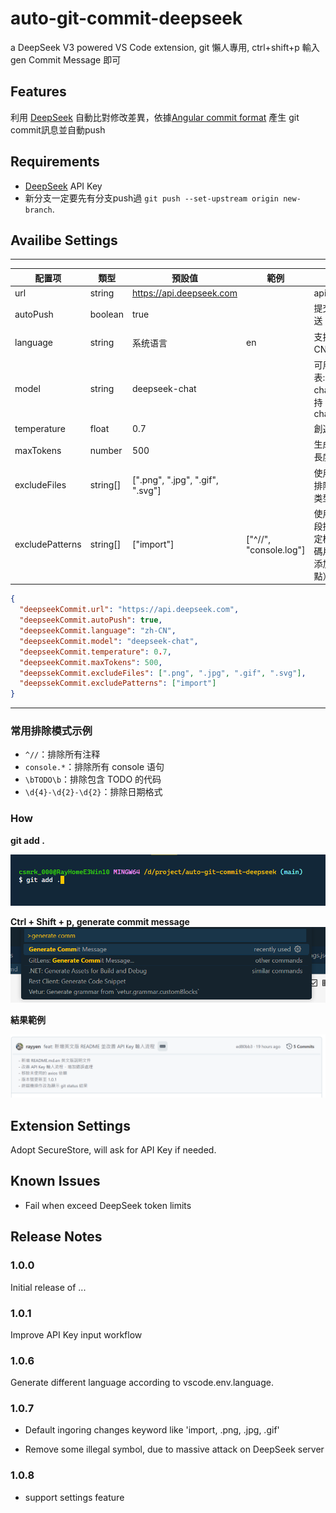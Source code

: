 # auto-git-commit-deepseek

a DeepSeek V3 powered VS Code extension, git 懶人專用, ctrl+shift+p 輸入 gen Commit Message 即可

## Features

利用 [DeepSeek](https://www.deepseek.com/) 自動比對修改差異，依據[Angular commit format](https://github.com/angular/angular/blob/main/CONTRIBUTING.md) 產生 git commit訊息並自動push

## Requirements

* [DeepSeek](https://www.deepseek.com/) API Key
* 新分支一定要先有分支push過 ```git push --set-upstream origin new-branch```.

## Availibe Settings

---
|配置项   |類型| 預設值   |範例|說明   |
|---|---|---|---|---|
|url|string| <https://api.deepseek.com>|  |api url|
|autoPush|boolean   |true   | |提交后自动推送   |
|language |string  |系统语言 |en  |支持 en, zh-CN, ja 等   |
|model|string   |deepseek-chat|   |可用模型列表:deepseek-chat,目前只支持 deepseek-chat  |
|temperature|float| 0.7|  | 創造性(0-2)|
|maxTokens|number| 500|  | 生成內容最大長度|
|excludeFiles|string[]|[".png", ".jpg", ".gif", ".svg"]|  |使用通則格式排除特定文件类型|
|excludePatterns|string[]|["import"]|["^//", "console.log"]|使用Regex片段排除包含特定模式的程式碼片段（自動添加^和$錨點）

```json
{
  "deepseekCommit.url": "https://api.deepseek.com",
  "deepseekCommit.autoPush": true,
  "deepseekCommit.language": "zh-CN",
  "deepseekCommit.model": "deepseek-chat",
  "deepseekCommit.temperature": 0.7,
  "deepseekCommit.maxTokens": 500,
  "deepssekCommit.excludeFiles": [".png", ".jpg", ".gif", ".svg"],
  "deepssekCommit.excludePatterns": ["import"]
}
```

---

### 常用排除模式示例

* `^//`：排除所有注释
* `console.*`：排除所有 console 语句
* `\bTODO\b`：排除包含 TODO 的代码
* `\d{4}-\d{2}-\d{2}`：排除日期格式

### How

**git add .**

![1738129196418](image/README/1738129196418.png)

**Ctrl + Shift + p, generate commit message**
![1738129330842](image/README/1738129330842.png)

**結果範例**

![1738128627027](image/README/1738128627027.png)

## Extension Settings

Adopt SecureStore, will ask for API Key if needed.

## Known Issues

* Fail when exceed DeepSeek token limits

## Release Notes

### 1.0.0

Initial release of ...

### 1.0.1

Improve API Key input workflow

### 1.0.6

Generate different language according to vscode.env.language.

### 1.0.7

* Default ingoring changes keyword like 'import, .png, .jpg, .gif'

* Remove some illegal symbol, due to massive attack on DeepSeek server

### 1.0.8

* support settings feature

